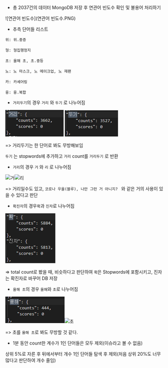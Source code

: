- 총 2037건의 데이터 MongoDB 저장 후 연관어 빈도수 확인 및 불용어 처리하기

![연관어 빈도수](연관어 빈도수.PNG)



- 추측 단어들 리스트

```
위: 위.중증

형: 형집행정지

초: 올해 초, 초.중등

노: 노 마스크, 노 메이크업, 노 재팬

카: 카셰어링

융: 융.복합
```



- `거리두기`의 경우 `거리` 와 `두기` 로 나누어짐

![거리](거리.PNG) ![두기](두기.PNG)

=> 거리두기는 한 단어로 봐도 무방해보임 

`두기` 는 stopwords에 추가하고 `거리` count를 `거리두기` 로 반환 



- `거리`의 경우 `거` 와 `리` 로 나누어짐

![거](거.PNG)![리](리.PNG)

=> 거리일수도 있고, `코로나 우울(블루), 나만 그런 거 아니지? ` 와 같은 거의 사용이 있을 수 있다고 판단



- `확진자`의 경우`확`과 `진자`로 나누어짐

![확진자](확진자.PNG)

=> total count로 봤을 때, 비슷하다고 판단하여 `확`은 Stopwords에 포함시키고, 진자는 확진자로 바꾸어 DB 저장





- `올해 초`의 경우 `올해`와 `초`로 나누어짐

![올해](올해.PNG)![초](초.PNG)

=> 초를 `올해 초`로 봐도 무방할 것 같다.





- 1분 동안 count한 계수가 1인 단어들은 모두 제외(이슈라고 볼 수 없음)

상위 5%로 자른 후 뒤에서부터 개수 1인 단어들 탐색 후 제외(처음 상위 20%도 너무 많다고 판단하여 개수 줄임)

